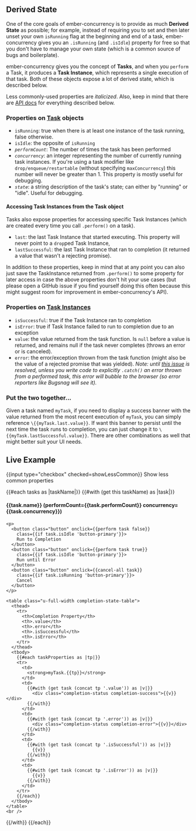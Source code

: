 <h2>Derived State</h2>

<p>
  One of the core goals of ember-concurrency is to provide as much
  <strong>Derived State</strong> as possible; for example, instead
  of requiring you to set and then later unset your own <code>isRunning</code>
  flag at the beginning and end of a task, ember-concurrency gives you
  an <code>.isRunning</code> (and <code>.isIdle</code>) property for free so that
  you don't have to manage your own state (which is a common source of bugs
  and boilerplate).
</p>

<p>
  ember-concurrency gives you the concept of <strong>Tasks</strong>, and
  when you <code>perform</code> a Task, it produces a
  <strong>Task Instance</strong>, which represents a single execution
  of that task. Both of these objects expose a lot of derived state,
  which is described below.
</p>

<p>
  Less commonly-used properties are <em>italicized</em>. Also, keep in
  mind that there are <a href="/api">API docs</a> for everything described below.
</p>

<h3>Properties on <a href="/api/Task.html">Task</a> objects</h3>

<ul>
  <li>
    <code>isRunning</code>:
    true when there is at least one instance of the task running, false otherwise.
  </li>
  <li>
    <code>isIdle</code>: the opposite of <code>isRunning</code>
  </li>
  <li>
    <em><code>performCount</code></em>: The number of times the task has been performed
  </li>
  <li>
    <em><code>concurrency</code></em>: an integer representing the number of currently
    running task instances. If you're using a task modifier like
    <code>drop/enqueue/restartable</code> (without specifying <code>maxConcurrency</code>)
    this number will never be greater than 1. This property is mostly useful for
    debugging.
  </li>
  <li>
    <em><code>state</code></em>: a string description of the task's state; can
    either by "running" or "idle". Useful for debugging.
  </li>
</ul>

<h4>Accessing Task Instances from the Task object</h4>

<p>
  Tasks also expose properties for accessing specific
  Task Instances (which are created every time you call <code>.perform()</code>
  on a task).
</p>

<ul>
  <li>
    <code>last</code>: the last Task Instance that started executing.
    This property will never point to a <code>drop</code>ped Task Instance,
  </li>
  <li>
    <code>lastSuccessful</code>: the last Task Instance that ran to completion
    (it returned a value that wasn't a rejecting promise).
  </li>
</ul>

<p>
  In addition to these properties, keep in mind that at any point you can
  also just save the TaskInstance returned from <code>.perform()</code>
  to some property for later access in case the above properties don't
  hit your use cases (but please open a GitHub issue if you find yourself
  doing this often because this might suggest room for improvement in
  ember-concurrency's API).
</p>

<h3>Properties on <a href="/api/TaskInstance.html">Task Instances</a></h3>

<ul>
  <li>
    <code>isSuccessful</code>: true if the Task Instance ran to completion
  </li>
  
  <li>
    <code>isError</code>: true if Task Instance failed to run to completion due to an exception
  </li>
  
  <li>
    <code>value</code>: the value returned from the task function. Is
    <code>null</code> before a value is returned, and remains null
    if the task never completes (throws an error or is canceled).
  </li>

  <li>
    <code>error</code>: the error/exception thrown from the task function
    (might also be the value of a rejected promise that was yielded).
    <em>Note: until <a href="https://github.com/machty/ember-concurrency/issues/40">this issue</a>
      is resolved, unless you write code to explicitly <code>.catch()</code>
      an error thrown from a performed task, this error will bubble
      to the browser (so error reporters like Bugsnag will see it).
    </em>
  </li>
</ul>

<h3>Put the two together...</h3>

<p>
  Given a task named <code>myTask</code>, if you need to display a success banner
  with the value returned from the most recent execution of <code>myTask</code>,
  you can simply reference <code>\{{myTask.last.value}}</code>. If want this banner
  to persist until the next time the task runs to completion, you can
  just change it to <code>\{{myTask.lastSuccessful.value}}</code>. There are other
  combinations as well that might better suit your UI needs.
</p>

<h2>Live Example</h2>

<p>
  {{input type="checkbox" checked=showLessCommon}} Show less common properties
</p>

{{#each tasks as |taskName|}}
  {{#with (get this taskName) as |task|}}
    <h4>{{task.name}} (performCount={{task.performCount}} concurrency={{task.concurrency}})</h4>

    <p>
      <button class="button" onclick={{perform task false}}
        class={{if task.isIdle 'button-primary'}}>
        Run to Completion
      </button>
      <button class="button" onclick={{perform task true}}
        class={{if task.isIdle 'button-primary'}}>
        Run until Error
      </button>
      <button class="button" onclick={{cancel-all task}}
        class={{if task.isRunning 'button-primary'}}>
        Cancel
      </button>
    </p>

    <table class="u-full-width completion-state-table">
      <thead>
        <tr>
          <th>Completion Property</th>
          <th>.value</th>
          <th>.error</th>
          <th>.isSuccessful</th>
          <th>.isError</th>
        </tr>
      </thead>
      <tbody>
        {{#each taskProperties as |tp|}}
        <tr>
          <td>
            <strong>myTask.{{tp}}</strong>
          </td>
          <td>
            {{#with (get task (concat tp '.value')) as |v|}}
              <div class="completion-status completion-success">{{v}}</div>
            {{/with}}
          </td>
          <td>
            {{#with (get task (concat tp '.error')) as |v|}}
              <div class="completion-status completion-error">{{v}}</div>
            {{/with}}
          </td>
          <td>
            {{#with (get task (concat tp '.isSuccessful')) as |v|}}
              {{v}}
            {{/with}}
          </td>
          <td>
            {{#with (get task (concat tp '.isError')) as |v|}}
              {{v}}
            {{/with}}
          </td>
        </tr>
        {{/each}}
      </tbody>
    </table>
    <br />
  {{/with}}
{{/each}}

